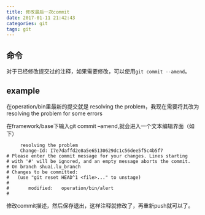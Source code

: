 ```yaml
---
title: 修改最后一次commit
date: 2017-01-11 21:42:43
categories: git
tags: git
---
```


## 命令

对于已经修改提交过的注释，如果需要修改，可以使用`git commit --amend`。

## example

在operation/bin里最新的提交就是 resolving the problem，我现在需要将其改为 resolving the problem for some errors

在framework/base下输入git commit –amend,就会进入一个文本编辑界面（如下）
```
     resolving the problem
     Change-Id: I7e7daffd2e8a5e65130629dc1c56dee5f5c4b5f7
# Please enter the commit message for your changes. Lines starting
# with '#' will be ignored, and an empty message aborts the commit.
# On branch shuai.lu_branch
# Changes to be committed:
#   (use "git reset HEAD^1 <file>..." to unstage)
#
#       modified:   operation/bin/alert
#
```
修改commit描述，然后保存退出，这样注释就修改了，再重新push就可以了。

